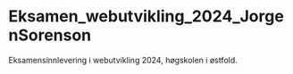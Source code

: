 # Eksamen_webutvikling_2024_JorgenSorenson
 Eksamensinnlevering i webutvikling 2024, høgskolen i østfold.
